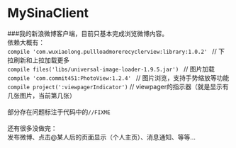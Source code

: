 # MySinaClient
###我的新浪微博客户端，目前只基本完成浏览微博内容。<br>
依赖大概有：<br>
    `compile 'com.wuxiaolong.pullloadmorerecyclerview:library:1.0.2' ` // 下拉刷新和上拉加载更多 <br>
    `compile files('libs/universal-image-loader-1.9.5.jar') ` // 图片加载 <br>
    `compile 'com.commit451:PhotoView:1.2.4' ` // 图片浏览，支持手势缩放等功能 <br>
    `compile project(':viewpagerIndicator')`  // viewpager的指示器（就是显示有几张图片，当前第几张）<br>
    <br>
部分存在问题标注于代码中的`//FIXME` <br>
<br>
还有很多没做完：<br>
    发布微博、点击@某人后的页面显示（个人主页）、消息通知、等等...

